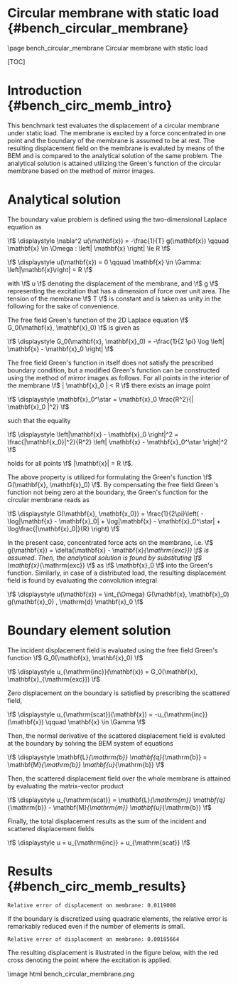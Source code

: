 Circular membrane with static load {#bench_circular_membrane}
==================================

\page bench_circular_membrane Circular membrane with static load

[TOC]

Introduction {#bench_circ_memb_intro}
============

This benchmark test evaluates the displacement of a circular membrane under static load.
The membrane is excited by a force concentrated in one point and the boundary of the membrane is assumed to be at rest.
The resulting displacement field on the membrane is evaluted by means of the BEM and is compared to the analytical solution of the same problem.
The analytical solution is attained utilizing the Green's function of the circular membrane based on the method of mirror images.

Analytical solution
===================

The boundary value problem is defined using the two-dimensional Laplace equation as

\f$
	\displaystyle \nabla^2 u(\mathbf{x}) = -\frac{1}{T} g(\mathbf{x}) \qquad \mathbf{x} \in \Omega : \left| \mathbf{x} \right| \le R 
\f$ 

\f$
	\displaystyle u(\mathbf{x}) = 0 \qquad \mathbf{x} \in \Gamma: \left|\mathbf{x}\right| = R
\f$

with \f$ u \f$ denoting the displacement of the membrane, and \f$ g \f$ representing the excitation that has a dimension of force over unit area.
The tension of the membrane \f$ T \f$ is constant and is taken as unity in the following for the sake of convenience.

The free field Green's function of the 2D Laplace equation \f$ G_0(\mathbf{x}, \mathbf{x}_0) \f$ is given as

\f$
	\displaystyle G_0(\mathbf{x}, \mathbf{x}_0) = -\frac{1}{2 \pi} \log \left| \mathbf{x} - \mathbf{x}_0 \right|
\f$

The free field Green's function in itself does not satisfy the prescribed boundary condition, but a modified Green's function can be constructed using the method of mirror images as follows.
For all points in the interior of the membrane \f$ | \mathbf{x}_0 | < R \f$ there exists an image point 

\f$ 
	\displaystyle \mathbf{x}_0^\star = \mathbf{x}_0 \frac{R^2}{| \mathbf{x}_0 |^2}
\f$ 

such that the equality

\f$
	\displaystyle \left|\mathbf{x} - \mathbf{x}_0 \right|^2 = \frac{|\mathbf{x_0}|^2}{R^2} \left| \mathbf{x}  - \mathbf{x}_0^\star \right|^2 
\f$

holds for all points \f$ |\mathbf{x}| = R \f$.

The above property is utilized for formulating the Green's function \f$ G(\mathbf{x}, \mathbf{x}_0) \f$.
By compensating the free field Green's function not being zero at the boundary, the Green's function for the circular membrane reads as

\f$
	\displaystyle G(\mathbf{x}, \mathbf{x_0}) = \frac{1}{2\pi}\left( -\log|\mathbf{x} - \mathbf{x}_0| + \log|\mathbf{x} - \mathbf{x}_0^\star| + \log\frac{|\mathbf{x}_0|}{R} \right)
\f$

In the present case, concentrated force acts on the membrane, i.e. \f$ g(\mathbf{x}) = \delta(\mathbf{x} - \mathbf{x}_{\mathrm{exc}}) \f$ is assumed.
Then, the analytical solution is found by substituting \f$ \mathbf{x}_{\mathrm{exc}} \f$ as \f$ \mathbf{x}_0 \f$ into the Green's function.
Similarly, in case of a distributed load, the resulting displacement field is found by evaluating the convolution integral

\f$
	\displaystyle u(\mathbf{x}) = \int_{\Omega} G(\mathbf{x}, \mathbf{x}_0) g(\mathbf{x}_0) \, \mathrm{d} \mathbf{x}_0
\f$

Boundary element solution
=========================

The incident displacement field is evaluated using the free field Green's function \f$ G_0(\mathbf{x}, \mathbf{x}_0) \f$ 

\f$ 
	\displaystyle u_{\mathrm{inc}}(\mathbf{x}) = G_0(\mathbf{x}, \mathbf{x}_{\mathrm{exc}})
\f$

Zero displacement on the boundary is satisfied by prescribing the scattered field, 

\f$ 
	\displaystyle u_{\mathrm{scat}}(\mathbf{x}) = -u_{\mathrm{inc}}(\mathbf{x}) \qquad \mathbf{x} \in \Gamma 
\f$

Then, the normal derivative of the scattered displacement field is evaluted at the boundary by solving the BEM system of equations

\f$
	\displaystyle \mathbf{L}_{\mathrm{b}} \mathbf{q}_{\mathrm{b}} = \mathbf{M}_{\mathrm{b}} \mathbf{u}_{\mathrm{b}} 
\f$

Then, the scattered displacement field over the whole membrane is attained by evaluating the matrix-vector product

\f$
	\displaystyle u_{\mathrm{scat}} = \mathbf{L}_{\mathrm{m}} \mathbf{q}_{\mathrm{b}} - \mathbf{M}_{\mathrm{m}} \mathbf{u}_{\mathrm{b}}
\f$

Finally, the total displacement results as the sum of the incident and scattered displacement fields

\f$
	\displaystyle u = u_{\mathrm{inc}} + u_{\mathrm{scat}}
\f$ 

Results {#bench_circ_memb_results}
=======



	Relative error of displacement on membrane: 0.0119008

If the boundary is discretized using quadratic elements, the relative error is remarkably reduced even if the number of elements is small.

	Relative error of displacement on membrane: 0.00185664

The resulting displacement is illustrated in the figure below, with the red cross denoting the point where the excitation is applied.

\image html bench_circular_membrane.png